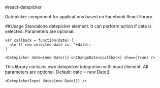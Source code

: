 #react-datepicker

Datepicker component for applications based on Facebook React library.

##Usage
Standalone datepicker element. It can perform action if date is selected. Parameters are optional.

```
var callback = function(date) {
  alert('new selected date is: '+date);
}

<Datepicker date={new Date()} onChangeDate={callback} show={true} />
```

This library contains own datepicker integration with input element.
All parameters are optional.
Default: date = new Date()
```
<DatepickerInput date={new Date()} />
```

